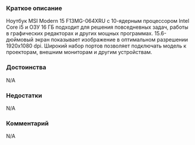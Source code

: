 ### **Краткое описание**
Ноутбук MSI Modern 15 F13MG-064XRU с 10-ядерным процессором Intel Core i5 и ОЗУ 16 ГБ подходит для решения повседневных задач, работы в графических редакторах и других мощных программах. 15.6-дюймовый экран показывает изображение в оптимальном разрешении 1920x1080 dpi. Широкий набор портов позволяет подключать модель к проекторам, внешним мониторам и другим устройствам.

### **Достоинства**
N/A

### **Недостатки**
N/A

### **Комментарий**
N/A
